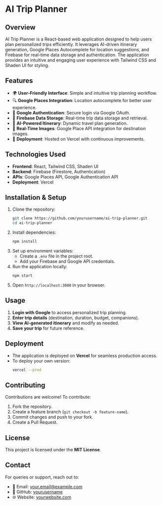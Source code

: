 # AI Trip Planner

## Overview
AI Trip Planner is a React-based web application designed to help users plan personalized trips efficiently. It leverages AI-driven itinerary generation, Google Places Autocomplete for location suggestions, and Firebase for real-time data storage and authentication. The application provides an intuitive and engaging user experience with Tailwind CSS and Shaden UI for styling.

## Features
- 🌍 **User-Friendly Interface**: Simple and intuitive trip planning workflow.
- 🔍 **Google Places Integration**: Location autocomplete for better user experience.
- 🔐 **Google Authentication**: Secure login via Google OAuth.
- 💾 **Firebase Data Storage**: Real-time trip data storage and retrieval.
- 📅 **AI-Powered Itinerary**: Dynamic travel plan generation.
- 📸 **Real-Time Images**: Google Place API integration for destination images.
- 🚀 **Deployment**: Hosted on Vercel with continuous improvements.

## Technologies Used
- **Frontend**: React, Tailwind CSS, Shaden UI
- **Backend**: Firebase (Firestore, Authentication)
- **APIs**: Google Places API, Google Authentication API
- **Deployment**: Vercel

## Installation & Setup
1. Clone the repository:
   ```sh
   git clone https://github.com/yourusername/ai-trip-planner.git
   cd ai-trip-planner
   ```
2. Install dependencies:
   ```sh
   npm install
   ```
3. Set up environment variables:
   - Create a `.env` file in the project root.
   - Add your Firebase and Google API credentials.
4. Run the application locally:
   ```sh
   npm start
   ```
5. Open `http://localhost:3000` in your browser.

## Usage
1. **Login with Google** to access personalized trip planning.
2. **Enter trip details** (destination, duration, budget, companions).
3. **View AI-generated itinerary** and modify as needed.
4. **Save your trip** for future reference.

## Deployment
- The application is deployed on **Vercel** for seamless production access.
- To deploy your own version:
  ```sh
  vercel --prod
  ```

## Contributing
Contributions are welcome! To contribute:
1. Fork the repository.
2. Create a feature branch (`git checkout -b feature-name`).
3. Commit changes and push to your fork.
4. Create a Pull Request.

## License
This project is licensed under the **MIT License**.

## Contact
For queries or support, reach out to:
- 📧 Email: your.email@example.com
- 🐙 GitHub: [yourusername](https://github.com/yourusername)
- 🌐 Website: [yourwebsite.com](https://yourwebsite.com)
